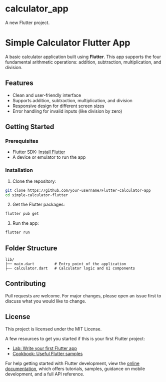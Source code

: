 # calculator_app

A new Flutter project.

# Simple Calculator Flutter App

A basic calculator application built using **Flutter**. This app supports the four fundamental arithmetic operations: addition, subtraction, multiplication, and division.

## Features

- Clean and user-friendly interface
- Supports addition, subtraction, multiplication, and division
- Responsive design for different screen sizes
- Error handling for invalid inputs (like division by zero)

## Getting Started

### Prerequisites

- Flutter SDK: [Install Flutter](https://flutter.dev/docs/get-started/install)
- A device or emulator to run the app

### Installation

1. Clone the repository:

```bash
git clone https://github.com/your-username/Flutter-calculator-app
cd simple-calculator-flutter
```

2. Get the Flutter packages:

```bash
flutter pub get
```

3. Run the app:

```bash
flutter run
```

## Folder Structure

```
lib/
├── main.dart         # Entry point of the application
├── calculator.dart   # Calculator logic and UI components
```

## Contributing

Pull requests are welcome. For major changes, please open an issue first to discuss what you would like to change.

## License

This project is licensed under the MIT License.

A few resources to get you started if this is your first Flutter project:

- [Lab: Write your first Flutter app](https://docs.flutter.dev/get-started/codelab)
- [Cookbook: Useful Flutter samples](https://docs.flutter.dev/cookbook)

For help getting started with Flutter development, view the
[online documentation](https://docs.flutter.dev/), which offers tutorials,
samples, guidance on mobile development, and a full API reference.
